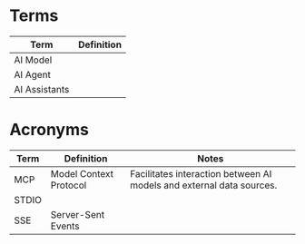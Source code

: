 # Terms

| Term | Definition |
| --- | --- |
| AI Model | |
| AI Agent | |
| AI Assistants | |



# Acronyms

| Term | Definition | Notes|
| --- | --- | --- |
| MCP | Model Context Protocol | Facilitates interaction between AI models and external data sources. |
| STDIO | |
| SSE | Server-Sent Events | |
